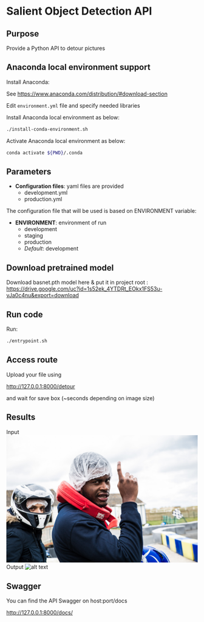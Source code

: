 # Salient Object Detection API
## Purpose
Provide a Python API to detour pictures

## Anaconda local environment support
Install Anaconda:

See https://www.anaconda.com/distribution/#download-section

Edit `environment.yml` file and specify needed libraries

Install Anaconda local environment as below:
```bash
./install-conda-environment.sh
```
Activate Anaconda local environment as below:
```bash
conda activate ${PWD}/.conda
```

## Parameters
- **Configuration files**: yaml files are provided
    - development.yml
    - production.yml

The configuration file that will be used is based on ENVIRONMENT variable:
- **ENVIRONMENT**: environment of run
    - development
    - staging
    - production
    - *Default*: development
    
## Download pretrained model
Download basnet.pth model here & put it in project root :
<https://drive.google.com/uc?id=1s52ek_4YTDRt_EOkx1FS53u-vJa0c4nu&export=download>

    
## Run code
Run:
```bash
./entrypoint.sh
```
## Access route
Upload your file using 

<http://127.0.0.1:8000/detour>

and wait for save box (~seconds depending on image size)

## Results
Input
![alt text](sample/magus.jpg)
Output
![alt text](sample/output.png)

## Swagger
You can find the API Swagger on host:port/docs 

<http://127.0.0.1:8000/docs/>
